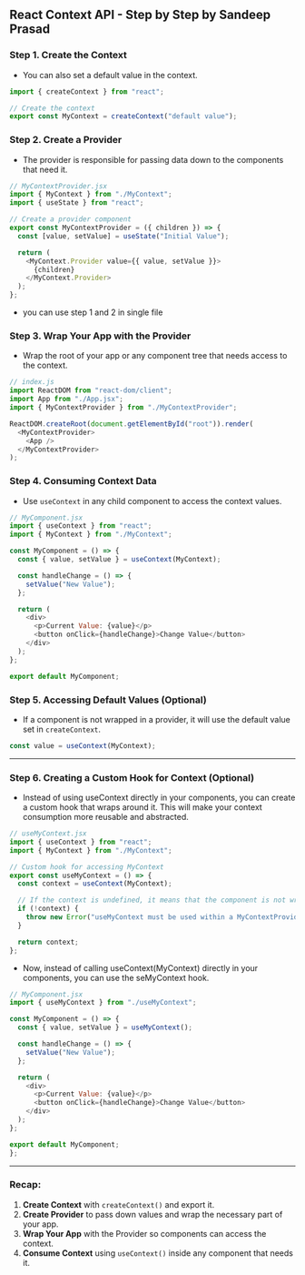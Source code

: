 ## React Context API - Step by Step by Sandeep Prasad

### Step 1. Create the Context

- You can also set a default value in the context.

```javascript
import { createContext } from "react";

// Create the context
export const MyContext = createContext("default value");
```

### Step 2. Create a Provider

- The provider is responsible for passing data down to the components that need it.

```javascript
// MyContextProvider.jsx
import { MyContext } from "./MyContext";
import { useState } from "react";

// Create a provider component
export const MyContextProvider = ({ children }) => {
  const [value, setValue] = useState("Initial Value");

  return (
    <MyContext.Provider value={{ value, setValue }}>
      {children}
    </MyContext.Provider>
  );
};
```

- you can use step 1 and 2 in single file

### Step 3. Wrap Your App with the Provider

- Wrap the root of your app or any component tree that needs access to the context.

```javascript
// index.js
import ReactDOM from "react-dom/client";
import App from "./App.jsx";
import { MyContextProvider } from "./MyContextProvider";

ReactDOM.createRoot(document.getElementById("root")).render(
  <MyContextProvider>
    <App />
  </MyContextProvider>
);
```

### Step 4. Consuming Context Data

- Use `useContext` in any child component to access the context values.

```javascript
// MyComponent.jsx
import { useContext } from "react";
import { MyContext } from "./MyContext";

const MyComponent = () => {
  const { value, setValue } = useContext(MyContext);

  const handleChange = () => {
    setValue("New Value");
  };

  return (
    <div>
      <p>Current Value: {value}</p>
      <button onClick={handleChange}>Change Value</button>
    </div>
  );
};

export default MyComponent;
```

### Step 5. Accessing Default Values (Optional)

- If a component is not wrapped in a provider, it will use the default value set in `createContext`.

```javascript
const value = useContext(MyContext);
```

---

### Step 6. Creating a Custom Hook for Context (Optional)

- Instead of using useContext directly in your components, you can create a custom hook that wraps around it. This will make your context consumption more reusable and abstracted.

```javascript
// useMyContext.jsx
import { useContext } from "react";
import { MyContext } from "./MyContext";

// Custom hook for accessing MyContext
export const useMyContext = () => {
  const context = useContext(MyContext);

  // If the context is undefined, it means that the component is not wrapped with the provider.
  if (!context) {
    throw new Error("useMyContext must be used within a MyContextProvider");
  }

  return context;
};
```

- Now, instead of calling useContext(MyContext) directly in your components, you can use the  seMyContext hook.

```javascript
// MyComponent.jsx
import { useMyContext } from "./useMyContext";

const MyComponent = () => {
  const { value, setValue } = useMyContext();

  const handleChange = () => {
    setValue("New Value");
  };

  return (
    <div>
      <p>Current Value: {value}</p>
      <button onClick={handleChange}>Change Value</button>
    </div>
  );
};

export default MyComponent;
};
```

---

### Recap:

1. **Create Context** with `createContext()` and export it.
2. **Create Provider** to pass down values and wrap the necessary part of your app.
3. **Wrap Your App** with the Provider so components can access the context.
4. **Consume Context** using `useContext()` inside any component that needs it.
